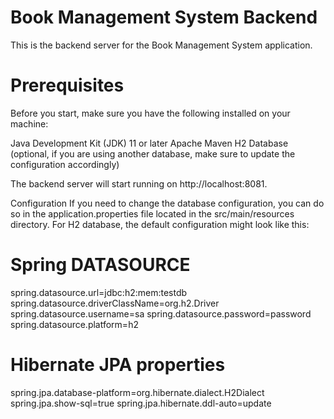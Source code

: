 # Book Management System Backend
This is the backend server for the Book Management System application.

# Prerequisites
Before you start, make sure you have the following installed on your machine:

Java Development Kit (JDK) 11 or later
Apache Maven
H2 Database (optional, if you are using another database, make sure to update the configuration accordingly)

The backend server will start running on http://localhost:8081.

Configuration
If you need to change the database configuration, you can do so in the application.properties file located in the src/main/resources directory. For H2 database, the default configuration might look like this:
# Spring DATASOURCE
spring.datasource.url=jdbc:h2:mem:testdb
spring.datasource.driverClassName=org.h2.Driver
spring.datasource.username=sa
spring.datasource.password=password
spring.datasource.platform=h2

# Hibernate JPA properties
spring.jpa.database-platform=org.hibernate.dialect.H2Dialect
spring.jpa.show-sql=true
spring.jpa.hibernate.ddl-auto=update
